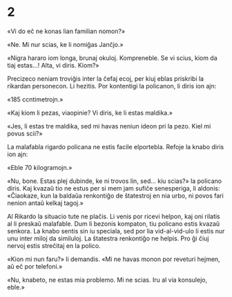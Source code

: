 # 2

«Vi do eĉ ne konas lian familian nomon?»

«Ne. Mi nur scias, ke li nomiĝas Janĉjo.»

«Nigra hararo iom longa, brunaj okuloj. Kompreneble. Se vi scius, kiom da tiaj estas...! Alta, vi diris. Kiom?»

Precizeco neniam troviĝis inter la ĉefaj ecoj, per kiuj eblas priskribi la rikardan personecon. Li hezitis. Por kontentigi la policanon, li diris ion ajn:

«185 ccntimetrojn.»

«Kaj kiom li pezas, viaopinie? Vi diris, ke li estas maldika.»

«Jes, li estas tre maldika, sed mi havas neniun ideon pri la pezo. Kiel mi povus scii?»

La malafabla rigardo policana ne estis facile elportebla. Refoje la knabo diris ion ajn:

«Eble 70 kilogramojn.»

«Nu, bone. Estas plej dubinde, ke ni trovos lin, sed... kiu scias?» la policano diris. Kaj kvazaŭ tio ne estus per si mem jam sufiĉe senesperiga, li aldonis: «Ĉiaokaze, kun la baldaŭa renkontiĝo de ŝtatestroj en nia urbo, ni povos fari nenion antaŭ kelkaj tagoj.»

Al Rikardo la situacio tute ne plaĉis. Li venis por ricevi helpon, kaj oni rilatis al li preskaŭ malafable. Dum li bezonis kompaton, tiu policano estis kvazaŭ senkora. La knabo sentis sin iu speciala, sed por lia vid-al-vid-ulo li estis nur unu inter miloj da similuloj. La ŝtatestra renkontiĝo ne helpis. Pro ĝi ĉiuj nervoj estis streĉitaj en la polico.

«Kion mi nun faru?» li demandis. «Mi ne havas monon por reveturi hejmen, aŭ eĉ por telefoni.»

«Nu, knabeto, ne estas mia problemo. Mi ne scias. Iru al via konsulejo, eble.»
